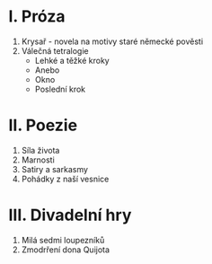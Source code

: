 # I. Próza
1. Krysař - novela na motivy staré německé pověsti
2. Válečná tetralogie
    - Lehké a těžké kroky
    - Anebo
    - Okno
    - Poslední krok
    
# II. Poezie
1. Síla života
2. Marnosti
3. Satiry a sarkasmy
4. Pohádky z naší vesnice

# III. Divadelní hry
1. Milá sedmi loupezníků
2. Zmodrření dona Quijota